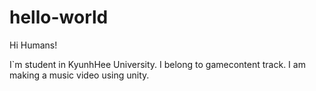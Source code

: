 # hello-world

Hi Humans!

I`m student in KyunhHee University. I belong to gamecontent track.
I am making a music video using unity.
